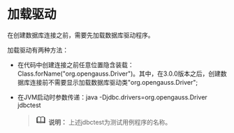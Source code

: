 # 加载驱动<a name="ZH-CN_TOPIC_0289900851"></a>

在创建数据库连接之前，需要先加载数据库驱动程序。

加载驱动有两种方法：

-   在代码中创建连接之前任意位置隐含装载：Class.forName\("org.opengauss.Driver"\)。其中，在3.0.0版本之后，创建数据库连接前不需要显示加载数据库驱动类"org.opengauss.Driver";
-   在JVM启动时参数传递：java -Djdbc.drivers=org.opengauss.Driver jdbctest

    >![](public_sys-resources/icon-note.gif) **说明：** 
    >上述jdbctest为测试用例程序的名称。


